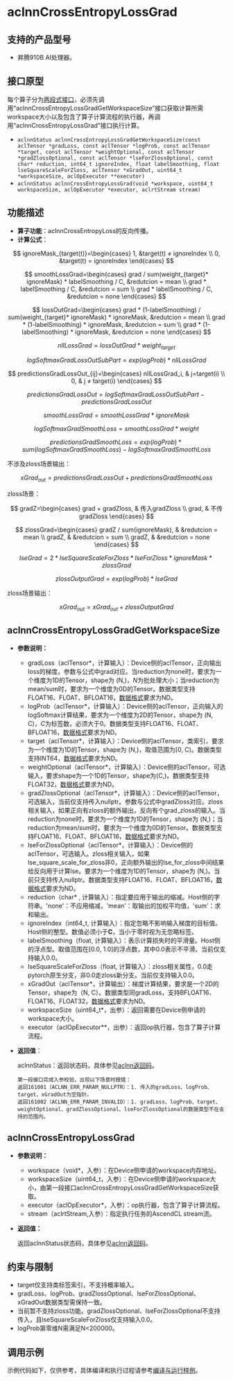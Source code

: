 # aclnnCrossEntropyLossGrad
## 支持的产品型号

- 昇腾910B AI处理器。

## 接口原型

每个算子分为[两段式接口](common/两段式接口.md)，必须先调用“aclnnCrossEntropyLossGradGetWorkspaceSize”接口获取计算所需workspace大小以及包含了算子计算流程的执行器，再调用“aclnnCrossEntropyLossGrad”接口执行计算。

* `aclnnStatus aclnnCrossEntropyLossGradGetWorkspaceSize(const aclTensor *gradLoss, const aclTensor *logProb, const aclTensor *target, const aclTensor *weightOptional, const aclTensor *gradZlossOptional, const aclTensor *lseForZlossOptional, const char* reduction, int64_t ignoreIndex, float labelSmoothing, float lseSquareScaleForZloss, aclTensor *xGradOut, uint64_t *workspaceSize, aclOpExecutor **executor)`
* `aclnnStatus aclnnCrossEntropyLossGrad(void *workspace, uint64_t workspaceSize, aclOpExecutor *executor, aclrtStream stream)`

## 功能描述

- **算子功能**：aclnnCrossEntropyLoss的反向传播。
- **计算公式**：

$$
ignoreMask_{target(t)}=\begin{cases}
1, &target(t) ≠ ignoreIndex \\
0, &target(t) = ignoreIndex
\end{cases}
$$

$$
smoothLossGrad=\begin{cases}
grad / sum(weight_{target}* ignoreMask) * labelSmoothing / C, &redutcion = mean \\
grad * labelSmoothing / C, &redutcion = sum \\
grad * labelSmoothing / C, &redutcion = none
\end{cases}
$$

$$
lossOutGrad=\begin{cases}
grad * (1-labelSmoothing) / sum(weight_{target}* ignoreMask) * ignoreMask, &redutcion = mean \\
grad * (1-labelSmoothing) * ignoreMask, &redutcion = sum \\
grad * (1-labelSmoothing) * ignoreMask, &redutcion = none
\end{cases}
$$

$$
nllLossGrad = lossOutGrad * weight_{target}
$$

$$
logSoftmaxGradLossOutSubPart = exp(logProb) * nllLossGrad
$$

$$
predictionsGradLossOut_{ij}=\begin{cases}
nllLossGrad_i, & j=target(i)  \\
0, & j ≠ target(i) 
\end{cases}
$$

$$
predictionsGradLossOut = logSoftmaxGradLossOutSubPart - predictionsGradLossOut
$$

$$
smoothLossGrad = smoothLossGrad * ignoreMask
$$

$$
logSoftmaxGradSmoothLoss = smoothLossGrad * weight
$$

$$
predictionsGradSmoothLoss = exp(logProb) * sum(logSoftmaxGradSmoothLoss) - logSoftmaxGradSmoothLoss
$$

不涉及zloss场景输出：

$$
xGrad_{out} = predictionsGradLossOut + predictionsGradSmoothLoss
$$

zloss场景：

$$
gradZ=\begin{cases}
grad + gradZloss, & 传入gradZloss  \\
grad, & 不传gradZloss
\end{cases}
$$

$$
zlossGrad=\begin{cases}
gradZ / sum(ignoreMask), & &redutcion = mean  \\
gradZ, & &redutcion = sum \\
gradZ, & &redutcion = none
\end{cases}
$$

$$
lseGrad = 2 * lseSquareScaleForZloss * lseForZloss * ignoreMask * zlossGrad
$$

$$
zlossOutputGrad = exp(logProb) * lseGrad
$$

zloss场景输出：

$$
xGrad_{out} = xGrad_{out} + zlossOutputGrad
$$

## aclnnCrossEntropyLossGradGetWorkspaceSize

- **参数说明：**
  
  - gradLoss（aclTensor\*，计算输入）：Device侧的aclTensor，正向输出loss的梯度。参数与公式中grad对应。当reduction为none时，要求为一个维度为1D的Tensor，shape为 (N,)，$N$为批处理大小；当reduction为mean/sum时，要求为一个维度为0D的Tensor。数据类型支持FLOAT16、FLOAT、BFLOAT16，[数据格式](common/数据格式.md)要求为ND。
  - logProb（aclTensor\*，计算输入）：Device侧的aclTensor，正向输入的logSoftmax计算结果，要求为一个维度为2D的Tensor，shape为 (N, C)，$C$为标签数，必须大于0。数据类型支持FLOAT16、FLOAT、BFLOAT16，[数据格式](common/数据格式.md)要求为ND。
  - target（aclTensor\*，计算输入）：Device侧的aclTensor，类索引，要求为一个维度为1D的Tensor，shape为 (N,)，取值范围为[0, C)。数据类型支持INT64，[数据格式](common/数据格式.md)要求为ND。
  - weightOptional（aclTensor\*，计算输入）：Device侧的aclTensor，可选输入，要求shape为一个1D的Tensor，shape为(C,)。数据类型支持FLOAT32，[数据格式](common/数据格式.md)要求为ND。
  - gradZlossOptional（aclTensor\*，计算输入）：Device侧的aclTensor，可选输入，当前仅支持传入nullptr。参数与公式中gradZloss对应。zloss相关输入，如果正向有zloss的额外输出，反向有个grad_zloss的输入。当reduction为none时，要求为一个维度为1D的Tensor，shape为 (N,)；当reduction为mean/sum时，要求为一个维度为0D的Tensor。数据类型支持FLOAT16、FLOAT、BFLOAT16，[数据格式](common/数据格式.md)要求为ND。
  - lseForZlossOptional（aclTensor\*，计算输入）：Device侧的aclTensor，可选输入。zloss相关输入，如果lse_square_scale_for_zloss非0，正向额外输出的lse_for_zloss中间结果给反向用于计算lse。要求为一个维度为1D的Tensor，shape为 (N,)。当前只支持传入nullptr。数据类型支持FLOAT16、FLOAT、BFLOAT16，[数据格式](common/数据格式.md)要求为ND。
  - reduction（char* , 计算输入）：指定要应用于输出的缩减。Host侧的字符串。'none'：不应用缩减，'mean'：取输出的加权平均值，'sum'：求和输出。
  - ignoreIndex（int64_t, 计算输入）：指定忽略不影响输入梯度的目标值。Host侧的整型。数值必须小于**C**，当小于零时视为无忽略标签。
  - labelSmoothing（float, 计算输入）：表示计算损失时的平滑量。Host侧的浮点型。取值范围在[0.0, 1.0]的浮点数，其中0.0表示不平滑。当前仅支持输入0.0。
  - lseSquareScaleForZloss（float, 计算输入）：zloss相关属性，0.0走pytorch原生分支，非0.0走zloss新分支。当前仅支持输入0.0。
  - xGradOut（aclTensor\*，计算输出）：梯度计算结果，要求是一个2D的Tensor，shape为（N, C）。数据类型同gradLoss，支持BFLOAT16、FLOAT16、FLOAT32，[数据格式](common/数据格式.md)要求为ND。
  - workspaceSize（uint64\_t\*，出参）：返回需要在Device侧申请的workspace大小。
  - executor（aclOpExecutor\*\*，出参）：返回op执行器，包含了算子计算流程。

- **返回值**：
  
	aclnnStatus：返回状态码，具体参见[aclnn返回码](common/aclnn返回码.md)。

	```
	第一段接口完成入参校验，出现以下场景时报错：
	返回161001（ACLNN_ERR_PARAM_NULLPTR）：1. 传入的gradLoss、logProb、target、xGradOut为空指针。
	返回161002（ACLNN_ERR_PARAM_INVALID）：1. gradLoss、logProb、target、weightOptional、gradZlossOptional、lseForZlossOptional的数据类型不在支持的范围内。
	```

## aclnnCrossEntropyLossGrad

- **参数说明：**
  
  - workspace（void\*，入参）：在Device侧申请的workspace内存地址。
  - workspaceSize（uint64\_t，入参）：在Device侧申请的workspace大小，由第一段接口aclnnCrossEntropyLossGradGetWorkspaceSize获取。
  - executor（aclOpExecutor\*，入参）：op执行器，包含了算子计算流程。
  - stream（aclrtStream,入参）：指定执行任务的AscendCL stream流。

- **返回值：**
  
  返回aclnnStatus状态码，具体参见[aclnn返回码](./common/aclnn返回码.md)。

## 约束与限制

  - target仅支持类标签索引，不支持概率输入。
  - gradLoss、logProb、gradZlossOptional、lseForZlossOptional、xGradOut数据类型需保持一致。
  - 当前暂不支持zloss功能。gradZlossOptional、lseForZlossOptional不支持传入，且lseSquareScaleForZloss仅支持输入0.0。
  - logProb第零维N需满足N<200000。

## 调用示例

示例代码如下，仅供参考，具体编译和执行过程请参考[编译与运行样例](common/编译与运行样例.md)。

```c++

```
